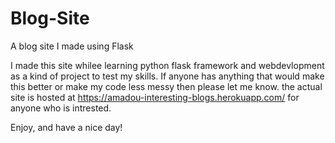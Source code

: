 # Blog-Site
A blog site I made using Flask

I made this site whilee learning python flask framework and webdevlopment as a kind of project to test my skills. If anyone has anything that would make this better or make my code less messy then please let me know. the actual site is hosted at https://amadou-interesting-blogs.herokuapp.com/ for anyone who is intrested.

Enjoy, and have a nice day!
